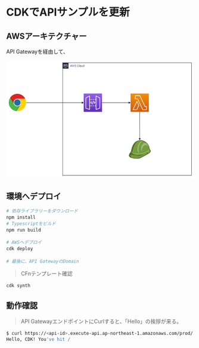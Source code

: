 # CDKでAPIサンプルを更新

## AWSアーキテクチャー

API Gatewayを経由して、

![アーキテクチャー](assets/cdk-api-sample.png)

## 環境へデプロイ

```bash
# 依存ライブラリーをダウンロード
npm install
# Typescriptをビルド
npm run build

# AWSへデプロイ
cdk deploy

# 最後に、API GatewayのDomain
```

> CFnテンプレート確認

```bash
cdk synth
```

## 動作確認

> API GatewayエンドポイントにCurlすると、「Hello」の挨拶が来る。

```bash
$ curl https://<api-id>.execute-api.ap-northeast-1.amazonaws.com/prod/
Hello, CDK! You've hit /
```
